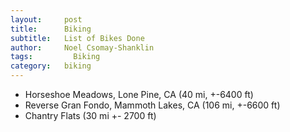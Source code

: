 ```yaml
---
layout:     post
title:      Biking
subtitle:   List of Bikes Done
author:     Noel Csomay-Shanklin
tags: 		  Biking
category:   biking
---
```

<!-- Start Writing Below in Markdown -->

* Horseshoe Meadows, Lone Pine, CA (40 mi, +-6400 ft)
* Reverse Gran Fondo, Mammoth Lakes, CA (106 mi, +-6600 ft)
* Chantry Flats (30 mi +- 2700 ft)

